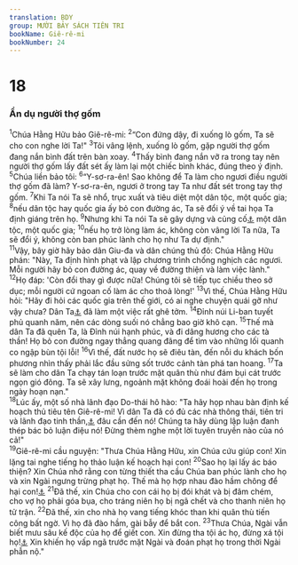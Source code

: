 ```yaml
---
translation: BDY
group: MƯỜI BẢY SÁCH TIÊN TRI
bookName: Giê-rê-mi 
bookNumber: 24
---
```


<div class="title"><h1>18</h1><h3>Ẩn dụ người thợ gốm</h3></div>
<span class="verse gie_18_1"><sup>1</sup>Chúa Hằng Hữu bảo Giê-rê-mi: </span>
<span class="verse gie_18_2"><sup>2</sup>“Con đứng dậy, đi xuống lò gốm, Ta sẽ cho con nghe lời Ta!&#34; </span>
<span class="verse gie_18_3"><sup>3</sup>Tôi vâng lệnh, xuống lò gốm, gặp người thợ gốm đang nắn bình đất trên bàn xoay. </span>
<span class="verse gie_18_4"><sup>4</sup>Thấy bình đang nắn vỡ ra trong tay nên người thợ gốm lấy đất sét ấỵ làm lại một chiếc bình khác, đúng theo ý định.<br/></span>
<span class="verse gie_18_5"><sup>5</sup>Chúa liền bảo tôi: </span>
<span class="verse gie_18_6"><sup>6</sup>“Y-sơ-ra-ên! Sao không để Ta làm cho ngươi điều người thợ gốm đã làm? Y-sơ-ra-ên, ngươi ở trong tay Ta như đất sét trong tay thợ gốm. </span>
<span class="verse gie_18_7"><sup>7</sup>Khi Ta nói Ta sẽ nhổ, trục xuất và tiêu diệt một dân tộc, một quốc gia; </span>
<span class="verse gie_18_8"><sup>8</sup>nếu dân tộc hay quốc gia ấy bỏ con đường ác, Ta sẽ đổi ý về tai họa Ta định giáng trên họ. </span>
<span class="verse gie_18_9"><sup>9</sup>Nhưng khi Ta nói Ta sẽ gây dựng và củng cố<a href="#" data-toggle="tooltip" data-placement="bottom" title="Nt trồng">⚓</a> một dân tộc, một quốc gia; </span>
<span class="verse gie_18_10"><sup>10</sup>nếu họ trở lòng làm ác, không còn vâng lời Ta nữa, Ta sẽ đổi ý, không còn ban phúc lành cho họ như Ta dự định.&#34;<br/></span>
<span class="verse gie_18_11"><sup>11</sup>Vậy, bây giờ hãy bảo dân Giu-đa và dân chúng thủ đô: Chúa Hằng Hữu phán: &#34;Này, Ta định hình phạt và lập chương trình chống nghịch các ngươi. Mỗi người hãy bỏ con đường ác, quay về đường thiện và làm việc lành.&#34; </span>
<span class="verse gie_18_12"><sup>12</sup>Họ đáp: &#39;Còn đổi thay gì được nữa! Chúng tôi sẽ tiếp tục chiều theo sở dục; mỗi người cứ ngoan cố làm ác cho thoả lòng!&#39; </span>
<span class="verse gie_18_13"><sup>13</sup>Vì thế, Chúa Hằng Hữu hỏi: &#34;Hãy đi hỏi các quốc gia trên thế giới, có ai nghe chuyện quái gỡ như vậy chưa? Dân Ta<a href="#" data-toggle="tooltip" data-placement="bottom" title="Nt gái đồng trinh Y-sơ-ra-ên">⚓</a> đã làm một việc rất ghê tởm. </span>
<span class="verse gie_18_14"><sup>14</sup>Đỉnh núi Li-ban tuyết phủ quanh năm, nên các dòng suối nó chẳng bao giờ khô cạn. </span>
<span class="verse gie_18_15"><sup>15</sup>Thế mà dân Ta đã quên Ta, là Đỉnh núi hạnh phúc, và đi dâng hương cho các tà thần! Họ bỏ con đường ngay thẳng quang đãng để tìm vào những lối quanh co ngập bùn tội lỗi! </span>
<span class="verse gie_18_16"><sup>16</sup>Vì thế, đất nước họ sẽ điêu tàn, đến nỗi du khách bốn phương nhìn thấy phải lắc đầu sửng sốt trước cảnh tàn phá tan hoang. </span>
<span class="verse gie_18_17"><sup>17</sup>Ta sẽ làm cho dân Ta chạy tán loạn trước mặt quân thù như đám bụi cát trước ngọn gió đông. Ta sẽ xây lưng, ngoảnh mặt không đoái hoài đến họ trong ngày hoạn nạn.&#34;<br/></span>
<span class="verse gie_18_18"><sup>18</sup>Lúc ấy, một số nhà lãnh đạo Do-thái hô hào: &#34;Ta hãy họp nhau bàn định kế hoạch thủ tiêu tên Giê-rê-mi! Vì dân Ta đã có đủ các nhà thông thái, tiên tri và lãnh đạo tinh thần,<a href="#" data-toggle="tooltip" data-placement="bottom" title="Nt thầy tế lễ">⚓</a> đâu cần đến nó! Chúng ta hãy dùng lập luận đanh thép bác bỏ luận điệu nó! Đừng thèm nghe một lời tuyên truyền nào của nó cả!&#34;<br/></span>
<span class="verse gie_18_19"><sup>19</sup>Giê-rê-mi cầu nguyện: &#34;Thưa Chúa Hằng Hữu, xin Chúa cứu giúp con! Xin lặng tai nghe tiếng họ thảo luận kế hoạch hại con! </span>
<span class="verse gie_18_20"><sup>20</sup>Sao họ lại lấy ác báo thiện? Xin Chúa nhớ rằng con từng thiết tha cầu Chúa ban phúc lành cho họ và xin Ngài ngưng trừng phạt họ. Thế mà họ hợp nhau đào hầm chông để hại con!<a href="#" data-toggle="tooltip" data-placement="bottom" title="Nt hại linh hồn con">⚓</a> </span>
<span class="verse gie_18_21"><sup>21</sup>Đã thế, xin Chúa cho con cái họ bị đói khát và bị đâm chém, cho vợ họ phải góa bụa, cho tráng niên họ bị ngã chết và cho thanh niên họ tử trận. </span>
<span class="verse gie_18_22"><sup>22</sup>Đã thế, xin cho nhà họ vang tiếng khóc than khi quân thù tiến công bất ngờ. Vì họ đã đào hầm, gài bẫy để bắt con. </span>
<span class="verse gie_18_23"><sup>23</sup>Thưa Chúa, Ngài vẫn biết mưu sâu kế độc của họ để giết con. Xin đừng tha tội ác họ, đừng xá tội họ!<a href="#" data-toggle="tooltip" data-placement="bottom" title="Nt xóa tội họ khỏi trước mặt Ngài">⚓</a> Xin khiến họ vấp ngã trước mặt Ngài và đoán phạt họ trong thời Ngài phẫn nộ.&#34;</span>
